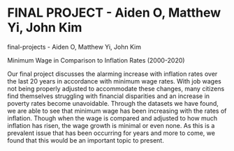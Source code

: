 # FINAL PROJECT - Aiden O, Matthew Yi, John Kim
final-projects - Aiden O, Matthew Yi, John Kim

Minimum Wage in Comparison to Inflation Rates (2000-2020)

Our final project discusses the alarming increase with inflation rates over the last 20 years in accordance with minimum wage rates. With job wages not being properly adjusted to accommodate these changes, many citizens find themselves struggling with financial disparities and an increase in poverty rates become unavoidable. Through the datasets we have found, we are able to see that minimum wage has been increasing with the rates of inflation. Though when the wage is compared and adjusted to how much inflation has risen, the wage growth is minimal or even none. As this is a prevalent issue that has been occurring for years and more to come, we found that this would be an important topic to present.
